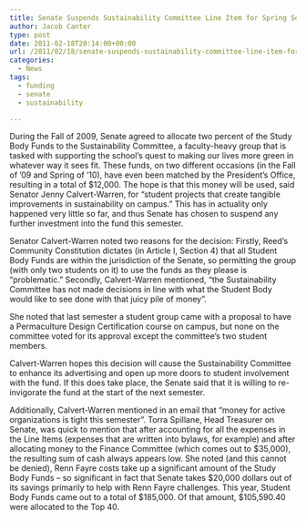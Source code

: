 ```yaml
---
title: Senate Suspends Sustainability Committee Line Item for Spring Semester
author: Jacob Canter
type: post
date: 2011-02-18T20:14:00+00:00
url: /2011/02/18/senate-suspends-sustainability-committee-line-item-for-spring-semester/
categories:
  - News
tags:
  - funding
  - senate
  - sustainability

---
```

During the Fall of 2009, Senate agreed to allocate two percent of the Study Body Funds to the Sustainability Committee, a faculty-heavy group that is tasked with supporting the school’s quest to making our lives more green in whatever way it sees fit. These funds, on two different occasions (in the Fall of ’09 and Spring of ’10), have even been matched by the President’s Office, resulting in a total of $12,000. The hope is that this money will be used, said Senator Jenny Calvert-Warren, for “student projects that create tangible improvements in sustainability on campus.” This has in actuality only happened very little so far, and thus Senate has chosen to suspend any further investment into the fund this semester.

Senator Calvert-Warren noted two reasons for the decision: Firstly, Reed’s Community Constitution dictates (in Article I, Section 4) that all Student Body Funds are within the jurisdiction of the Senate, so permitting the group (with only two students on it) to use the funds as they please is “problematic.” Secondly, Calvert-Warren mentioned, “the Sustainability Committee has not made decisions in line with what the Student Body would like to see done with that juicy pile of money”.

She noted that last semester a student group came with a proposal to have a Permaculture Design Certification course on campus, but none on the committee voted for its approval except the committee’s two student members.

Calvert-Warren hopes this decision will cause the Sustainability Committee to enhance its advertising and open up more doors to student involvement with the fund. If this does take place, the Senate said that it is willing to re-invigorate the fund at the start of the next semester.

Additionally, Calvert-Warren mentioned in an email that “money for active organizations is tight this semester”. Torra Spillane, Head Treasurer on Senate, was quick to mention that after accounting for all the expenses in the Line Items (expenses that are written into bylaws, for example) and after allocating money to the Finance Committee (which comes out to $35,000), the resulting sum of cash always appears low. She noted (and this cannot be denied), Renn Fayre costs take up a significant amount of the Study Body Funds – so significant in fact that Senate takes $20,000 dollars out of its savings primarily to help with Renn Fayre challenges. This year, Student Body Funds came out to a total of $185,000. Of that amount, $105,590.40 were allocated to the Top 40.
